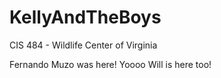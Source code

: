 # KellyAndTheBoys
CIS 484 - Wildlife Center of Virginia

Fernando Muzo was here!
Yoooo Will is here too!